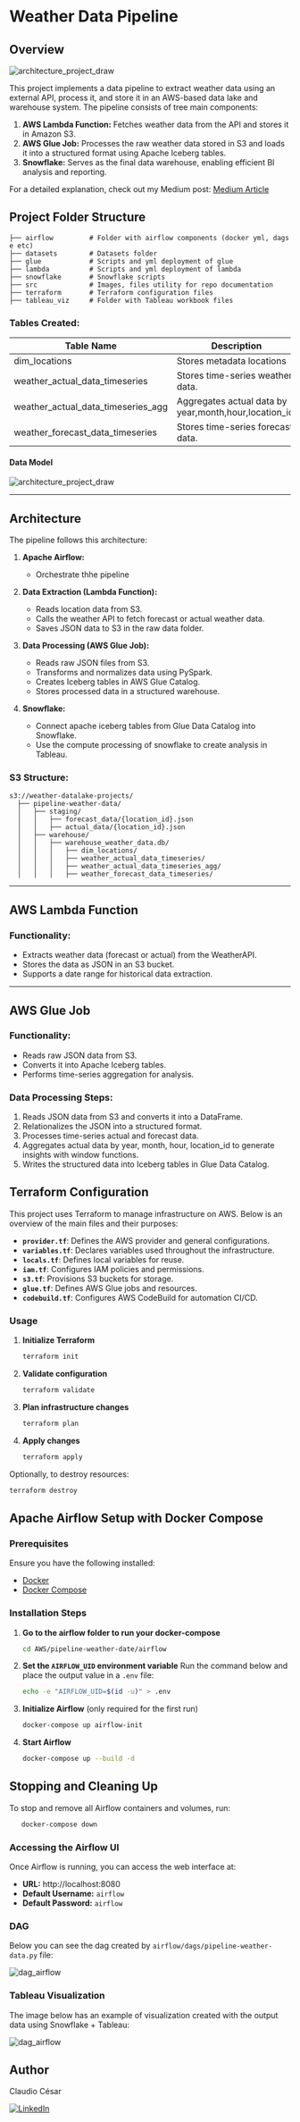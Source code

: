 # Weather Data Pipeline

## Overview
![architecture_project_draw](./src/architecture_draw.png)

This project implements a data pipeline to extract weather data using an external API, process it, and store it in an AWS-based data lake and warehouse system. The pipeline consists of tree main components:

1. **AWS Lambda Function:** Fetches weather data from the API and stores it in Amazon S3.
2. **AWS Glue Job:** Processes the raw weather data stored in S3 and loads it into a structured format using Apache Iceberg tables.
3. **Snowflake:** Serves as the final data warehouse, enabling efficient BI analysis and reporting.

For a detailed explanation, check out my Medium post: [Medium Article](https://xxxxxx)


## Project Folder Structure
```
├── airflow         # Folder with airflow components (docker yml, dags e etc)
├── datasets        # Datasets folder
├── glue            # Scripts and yml deployment of glue
├── lambda          # Scripts and yml deployment of lambda
├── snowflake       # Snowflake scripts
├── src             # Images, files utility for repo documentation
├── terraform       # Terraform configuration files
├── tableau_viz     # Folder with Tableau workbook files
```

### **Tables Created:**
| Table Name                          | Description                                                 |
|-------------------------------------|-------------------------------------------------------------|
| dim_locations                       | Stores metadata locations 
| weather_actual_data_timeseries      | Stores time-series weather data.                            |
| weather_actual_data_timeseries_agg  | Aggregates actual data by year,month,hour,location_id.      |
| weather_forecast_data_timeseries    | Stores time-series forecast data.                           |

#### Data Model
![architecture_project_draw](./src/data_model_weather_data.png)

---

## Architecture
The pipeline follows this architecture:

1. **Apache Airflow:**
    - Orchestrate thhe pipeline

2. **Data Extraction (Lambda Function):**
    - Reads location data from S3.
    - Calls the weather API to fetch forecast or actual weather data.
    - Saves JSON data to S3 in the raw data folder.

3. **Data Processing (AWS Glue Job):**
    - Reads raw JSON files from S3.
    - Transforms and normalizes data using PySpark.
    - Creates Iceberg tables in AWS Glue Catalog.
    - Stores processed data in a structured warehouse.

4. **Snowflake:**
    - Connect apache iceberg tables from Glue Data Catalog into Snowflake.
    - Use the compute processing of snowflake to create analysis in Tableau.  

### **S3 Structure:**
```plaintext
s3://weather-datalake-projects/
  ├── pipeline-weather-data/
  │   ├── staging/
  │   │   ├── forecast_data/{location_id}.json
  │   │   ├── actual_data/{location_id}.json
  │   ├── warehouse/
  │   │   ├── warehouse_weather_data.db/
  │   │   │   ├── dim_locations/
  │   │   │   ├── weather_actual_data_timeseries/
  │   │   │   ├── weather_actual_data_timeseries_agg/ 
  │   │   │   ├── weather_forecast_data_timeseries/  
```
---

## AWS Lambda Function

### **Functionality:**
- Extracts weather data (forecast or actual) from the WeatherAPI.
- Stores the data as JSON in an S3 bucket.
- Supports a date range for historical data extraction.

---

## AWS Glue Job

### **Functionality:**
- Reads raw JSON data from S3.
- Converts it into Apache Iceberg tables.
- Performs time-series aggregation for analysis.

### **Data Processing Steps:**
1. Reads JSON data from S3 and converts it into a DataFrame.
2. Relationalizes the JSON into a structured format.
3. Processes time-series actual and forecast data.
4. Aggregates actual data by year, month, hour, location_id to generate insights with window functions.
5. Writes the structured data into Iceberg tables in Glue Data Catalog.



## Terraform Configuration

This project uses Terraform to manage infrastructure on AWS. Below is an overview of the main files and their purposes:

- **`provider.tf`**: Defines the AWS provider and general configurations.  
- **`variables.tf`**: Declares variables used throughout the infrastructure.  
- **`locals.tf`**: Defines local variables for reuse.  
- **`iam.tf`**: Configures IAM policies and permissions.  
- **`s3.tf`**: Provisions S3 buckets for storage.  
- **`glue.tf`**: Defines AWS Glue jobs and resources.  
- **`codebuild.tf`**: Configures AWS CodeBuild for automation CI/CD.  

### Usage

1. **Initialize Terraform**  
   ```sh
   terraform init
   ```
2. **Validate configuration**  
   ```sh
   terraform validate
   ```
3. **Plan infrastructure changes**  
   ```sh
   terraform plan
   ```
4. **Apply changes**  
   ```sh
   terraform apply
   ```

Optionally, to destroy resources:  
```sh
terraform destroy
```


## Apache Airflow Setup with Docker Compose

### Prerequisites
Ensure you have the following installed:
- [Docker](https://docs.docker.com/get-docker/)
- [Docker Compose](https://docs.docker.com/compose/install/)

### Installation Steps

1. **Go to the airflow folder to run your docker-compose**
   ```sh
   cd AWS/pipeline-weather-date/airflow
   ```

2. **Set the `AIRFLOW_UID` environment variable**
   Run the command below and place the output value in a `.env` file:
   ```sh
   echo -e "AIRFLOW_UID=$(id -u)" > .env
   ```

3. **Initialize Airflow** (only required for the first run)
   ```sh
   docker-compose up airflow-init
   ```

4. **Start Airflow**
   ```sh
   docker-compose up --build -d
   ```

## Stopping and Cleaning Up

To stop and remove all Airflow containers and volumes, run:
```sh
   docker-compose down
```

### Accessing the Airflow UI
Once Airflow is running, you can access the web interface at:
- **URL:** http://localhost:8080
- **Default Username:** `airflow`
- **Default Password:** `airflow`

### DAG
Below you can see the dag created by `airflow/dags/pipeline-weather-data.py` file:


![dag_airflow](./src/dag_airflow.png)

### Tableau Visualization
The image below has an example of visualization created with the output data using Snowflake + Tableau:

![dag_airflow](./src/example_viz_tableau.png)

## Author
Claudio César

[![LinkedIn](https://img.shields.io/badge/LinkedIn-Profile-blue?logo=linkedin)](https://www.linkedin.com/in/claudio-c%C3%A9sar-506961164/)
